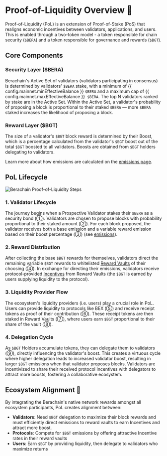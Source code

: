 <script setup>
  import config from '@berachain/config/constants.json';
</script>

# Proof-of-Liquidity Overview 📓

Proof-of-Liquidity (PoL) is an extension of Proof-of-Stake (PoS) that realigns economic incentives between validators, applications, and users. This is enabled through a two-token model - a token responsible for chain security (`$BERA`) and a token responsible for governance and rewards (`$BGT`).

## Core Components

### Security Layer ($BERA)

Berachain's Active Set of validators (validators participating in consensus) is determined by validators' `$BERA` stake, with a minimum of {{ config.mainnet.minEffectiveBalance }} `$BERA` and a maximum cap of {{ config.mainnet.maxEffectiveBalance }}` $BERA`. The top N validators ranked by stake are in the Active Set. Within the Active Set, a validator's probability of proposing a block is proportional to their staked `$BERA` — more `$BERA` staked increases the likelihood of proposing a block.

### Reward Layer ($BGT)

The size of a validator's `$BGT` block reward is determined by their Boost, which is a percentage calculated from the validator's `$BGT` boost out of the total `$BGT` boosted to all validators. Boosts are obtained from `$BGT` holders delegating to validators.

Learn more about how emissions are calculated on the [emissions page](./bgtmath.md).

## PoL Lifecycle

![Berachain Proof-of-Liquidity Steps](/assets/proof-of-liquidity-steps.png)

### 1. Validator Lifecycle

The journey begins when a Prospective Validator stakes their `$BERA` as a security bond (①). Validators are chosen to propose blocks with probability proportional to their staked amount (②). For each block proposed, the validator receives both a base emission and a variable reward emission based on their boost percentage (③) (see [emissions](./bgtmath.md)).

### 2. Reward Distribution

After collecting the base `$BGT` rewards for themselves, validators direct the remaining variable `$BGT` rewards to whitelisted [Reward Vaults](/learn/pol/rewardvaults) of their choosing (④). In exchange for directing their emissions, validators receive protocol-provided [Incentives](/learn/pol/incentives) from Reward Vaults (the `$BGT` is earned by users supplying liquidity to the protocol).

### 3. Liquidity Provider Flow

The ecosystem's liquidity providers (i.e. users) play a crucial role in PoL. Users can provide liquidity to protocols like BEX (⑤) and receive receipt tokens as proof of their contribution (⑥). These receipt tokens are then staked in Reward Vaults (⑦), where users earn `$BGT` proportional to their share of the vault (⑧).

### 4. Delegation Cycle

As `$BGT` Holders accumulate tokens, they can delegate them to validators (⑨), directly influencing the validator's boost. This creates a virtuous cycle where higher delegation leads to increased validator boost, resulting in larger `$BGT` emissions when that validator proposes blocks. Validators are incentivized to share their received protocol Incentives with delegators to attract more boosts, fostering a collaborative ecosystem.

## Ecosystem Alignment 🤝

By integrating the Berachain's native network rewards amongst all ecosystem participants, PoL creates alignment between:

- **Validators**: Need `$BGT` delegation to maximize their block rewards and must efficiently direct emissions to reward vaults to earn Incentives and attract more boost.
- **Protocols**: Compete for `$BGT` emissions by offering attractive Incentive rates in their reward vaults
- **Users**: Earn `$BGT` by providing liquidity, then delegate to validators who maximize returns
